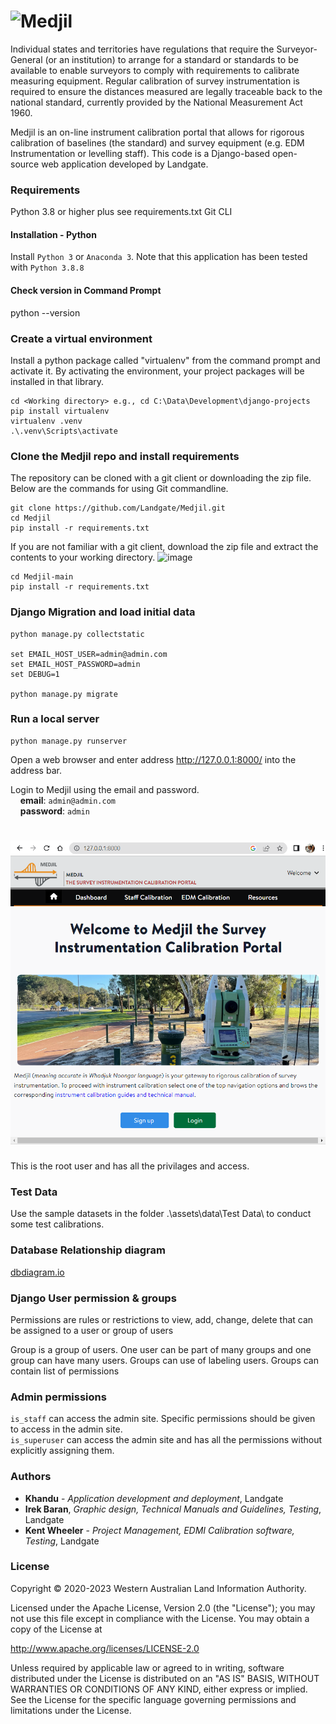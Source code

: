 # ![Medjil](https://github.com/Landgate/Medjil/blob/main/assets/logo-drawing.svg)

Individual states and territories have regulations that require the Surveyor-General (or an institution) to arrange for a standard or standards to be available to enable surveyors to comply with requirements to calibrate measuring equipment. Regular calibration of survey instrumentation is required to ensure the distances measured are legally traceable back to the national standard, currently provided by the National Measurement Act 1960.



Medjil is an on-line instrument calibration portal that allows for rigorous calibration of baselines (the standard) and survey equipment (e.g. EDM Instrumentation or levelling staff).
This code is a Django-based open-source web application developed by Landgate. 

### Requirements
Python 3.8 or higher plus see requirements.txt
Git CLI
#### Installation - Python
Install ```Python 3``` or ```Anaconda 3```. Note that this application has been tested with ```Python 3.8.8```
#### Check version in Command Prompt
python --version  

### Create a virtual environment
Install a python package called "virtualenv" from the command prompt and activate it. 
By activating the environment, your project packages will be installed in that library. 

```
cd <Working directory> e.g., cd C:\Data\Development\django-projects
pip install virtualenv 
virtualenv .venv
.\.venv\Scripts\activate
```

### Clone the Medjil repo and install requirements
The repository can be cloned with a git client or downloading the zip file.  
Below are the commands for using Git commandline.
  ```
  git clone https://github.com/Landgate/Medjil.git
  cd Medjil
  pip install -r requirements.txt
  ```
If you are not familiar with a git client, download the zip file and extract the contents to your working directory.
![image](https://user-images.githubusercontent.com/48744654/205527306-73fd1983-1669-429c-b7ff-bbe141248969.png)
```
cd Medjil-main
pip install -r requirements.txt
```
### Django Migration and load initial data
```
python manage.py collectstatic

set EMAIL_HOST_USER=admin@admin.com
set EMAIL_HOST_PASSWORD=admin
set DEBUG=1

python manage.py migrate
```

### Run a local server
```
python manage.py runserver
```
Open a web browser and enter address http://127.0.0.1:8000/ into the address bar. 

Login to Medjil using the email and password.  
&nbsp;&nbsp;&nbsp;&nbsp;**email**: ``admin@admin.com``  
&nbsp;&nbsp;&nbsp;&nbsp;**password**: ``admin``  

# ![Medjil](https://github.com/Landgate/Medjil/blob/main/assets/HomePage.PNG)

This is the root user and has all the privilages and access. 
### Test Data 
Use the sample datasets in the folder .\assets\data\Test Data\ to conduct some test calibrations. 

### Database Relationship diagram
[dbdiagram.io](https://dbdiagram.io/d/63db952d296d97641d7df322)

### Django User permission & groups
Permissions are rules or restrictions to view, add, change, delete that can be assigned to a user or group of users

Group is a group of users. One user can be part of many groups and one group can have many users. Groups can use of labeling users.
Groups can contain list of permissions

### Admin permissions
``is_staff`` can access the admin site. Specific permissions should be given to access in the admin site.   
``is_superuser`` can access the admin site and has all the permissions without explicitly assigning them. 

### Authors

* **Khandu** - *Application development and deployment*, Landgate
* **Irek Baran**, *Graphic design, Technical Manuals and Guidelines, Testing*, Landgate
* **Kent Wheeler** - *Project Management, EDMI Calibration software, Testing*, Landgate


### License
Copyright © 2020-2023 Western Australian Land Information Authority.

Licensed under the Apache License, Version 2.0 (the "License"); you may not use this file except in compliance with the License. You may obtain a copy of the License at

http://www.apache.org/licenses/LICENSE-2.0

Unless required by applicable law or agreed to in writing, software distributed under the License is distributed on an "AS IS" BASIS, WITHOUT WARRANTIES OR CONDITIONS OF ANY KIND, either express or implied. See the License for the specific language governing permissions and limitations under the License.
